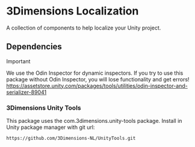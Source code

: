 # 3Dimensions Localization
A collection of components to help localize your Unity project.

## Dependencies
> [!IMPORTANT]
> We use the Odin Inspector for dynamic inspectors.
> If you try to use this package without Odin Inspector, you will lose functionality and get errors!
> <https://assetstore.unity.com/packages/tools/utilities/odin-inspector-and-serializer-89041>

### 3Dimensions Unity Tools
This package uses the com.3dimensions.unity-tools package.
Install in Unity package manager with git url: 
```
https://github.com/3Dimensions-NL/UnityTools.git
```
